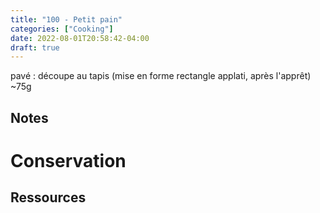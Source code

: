 ```yaml
---
title: "100 - Petit pain"
categories: ["Cooking"]
date: 2022-08-01T20:58:42-04:00
draft: true
---
```


pavé : découpe au tapis (mise en forme rectangle applati, après l'apprêt) ~75g


## Notes

# Conservation

## Ressources